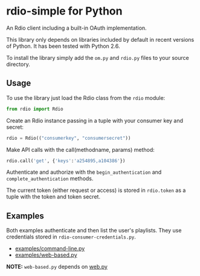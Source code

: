 rdio-simple for Python
======================

An Rdio client including a built-in OAuth implementation.

This library only depends on libraries included by default in recent
versions of Python. It has been tested with Python 2.6.

To install the library simply add the `om.py` and `rdio.py` files to your source
directory.

Usage
-----

To use the library just load the Rdio class from the `rdio` module:
```python
from rdio import Rdio
```
Create an Rdio instance passing in a tuple with your consumer key and secret:
```python
rdio = Rdio(("consumerkey", "consumersecret"))
```
Make API calls with the call(methodname, params) method:
```python
rdio.call('get', {'keys':'a254895,a104386'})
```
Authenticate and authorize with the `begin_authentication` and
`complete_authentication` methods.

The current token (either request or access) is stored in `rdio.token` as a
tuple with the token and token secret.

Examples
--------

Both examples authenticate and then list the user's playlists. They use
credentials stored in `rdio-consumer-credentials.py`.

* [examples/command-line.py](https://github.com/rdio/rdio-simple/blob/master/python/examples/web-based.py)
* [examples/web-based.py](https://github.com/rdio/rdio-simple/blob/master/python/examples/web-based.py)

**NOTE:** `web-based.py` depends on [web.py](http://www.webpy.org/)

